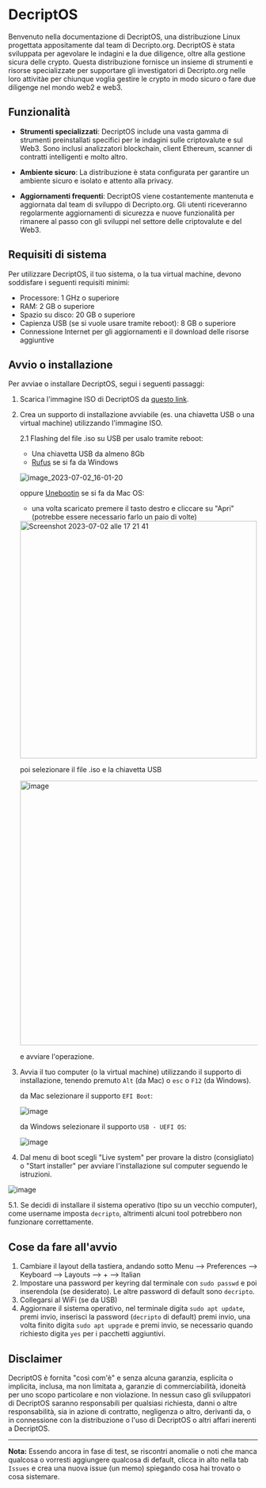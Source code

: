 # DecriptOS

Benvenuto nella documentazione di DecriptOS, una distribuzione Linux progettata appositamente dal team di Decripto.org. DecriptOS è stata sviluppata per agevolare le indagini e la due diligence, oltre alla gestione sicura delle crypto. Questa distribuzione fornisce un insieme di strumenti e risorse specializzate per supportare gli investigatori di Decripto.org nelle loro attivitàe per chiunque voglia gestire le crypto in modo sicuro o fare due diligenge nel mondo web2 e web3.

## Funzionalità

- **Strumenti specializzati**: DecriptOS include una vasta gamma di strumenti preinstallati specifici per le indagini sulle criptovalute e sul Web3. Sono inclusi analizzatori blockchain, client Ethereum, scanner di contratti intelligenti e molto altro.

- **Ambiente sicuro**: La distribuzione è stata configurata per garantire un ambiente sicuro e isolato e attento alla privacy.

- **Aggiornamenti frequenti**: DecriptOS viene costantemente mantenuta e aggiornata dal team di sviluppo di Decripto.org. Gli utenti riceveranno regolarmente aggiornamenti di sicurezza e nuove funzionalità per rimanere al passo con gli sviluppi nel settore delle criptovalute e del Web3.

## Requisiti di sistema

Per utilizzare DecriptOS, il tuo sistema, o la tua virtual machine, devono soddisfare i seguenti requisiti minimi:

- Processore: 1 GHz o superiore
- RAM: 2 GB o superiore
- Spazio su disco: 20 GB o superiore
- Capienza USB (se si vuole usare tramite reboot): 8 GB o superiore
- Connessione Internet per gli aggiornamenti e il download delle risorse aggiuntive

## Avvio o installazione

Per avviae o installare DecriptOS, segui i seguenti passaggi:

1. Scarica l'immagine ISO di DecriptOS da [questo link](https://e.pcloud.link/publink/show?code=XZO8MfZj8aDjKXyNQ56PuFml1gzcbGHPNR7).
2. Crea un supporto di installazione avviabile (es. una chiavetta USB o una virtual machine) utilizzando l'immagine ISO.

   2.1 Flashing del file .iso su USB per usalo tramite reboot:

    - Una chiavetta USB da almeno 8Gb
    - [Rufus](https://rufus.ie/it/) se si fa da Windows

    ![image_2023-07-02_16-01-20](https://github.com/Decripto-org/DecriptOS/assets/134168296/fc71fd29-c982-44c1-9084-f45ddd16d331)

    oppure [Unebootin](https://unetbootin.github.io/) se si fa da Mac OS:

    - una volta scaricato premere il tasto destro e cliccare su "Apri" (potrebbe essere necessario farlo un paio di volte)

    <img width="478" alt="Screenshot 2023-07-02 alle 17 21 41" src="https://github.com/Decripto-org/DecriptOS/assets/134168296/c4445a22-51c7-41db-9b59-d08eeb36ee37">

    poi selezionare il file .iso e la chiavetta USB

    <img width="533" alt="image" src="https://github.com/Decripto-org/DecriptOS/assets/134168296/73edf885-9638-491a-a1d7-8a7fe46f2dbd">

    e avviare l'operazione.

4. Avvia il tuo computer (o la virtual machine) utilizzando il supporto di installazione, tenendo premuto `Alt` (da Mac) o `esc` o `F12` (da Windows).

   da Mac selezionare il supporto `EFI Boot`:

   ![image](https://github.com/Decripto-org/DecriptOS/assets/134168296/ed3323d8-39f1-4630-98d5-649dfab080f0)

   da Windows selezionare il supporto `USB - UEFI OS`:

   ![image](https://github.com/Decripto-org/DecriptOS/assets/134168296/a4561aac-5c4d-4522-8e31-5638cab3b5b6)


5. Dal menu di boot scegli "Live system" per provare la distro (consigliato) o "Start installer" per avviare l'installazione sul computer seguendo le istruzioni.

![image](https://github.com/Decripto-org/DecriptOS/assets/134168296/a483a07d-f9d5-4bee-8d9c-33c68a945872)

   5.1. Se decidi di installare il sistema operativo (tipo su un vecchio computer), come username imposta `decripto`, altrimenti alcuni tool potrebbero non funzionare correttamente.

## Cose da fare all'avvio

1. Cambiare il layout della tastiera, andando sotto Menu --> Preferences --> Keyboard --> Layouts --> + --> Italian
2. Impostare una password per keyring dal terminale con `sudo passwd` e poi inserendola (se desiderato). Le altre password di default sono `decripto`.
3. Collegarsi al WiFi (se da USB)
4. Aggiornare il sistema operativo, nel terminale digita `sudo apt update`, premi invio, inserisci la password (`decripto` di default) premi invio, una volta finito digita `sudo apt upgrade` e premi invio, se necessario quando richiesto digita `yes` per i pacchetti aggiuntivi.
 

## Disclaimer

DecriptOS è fornita "così com'è" e senza alcuna garanzia, esplicita o implicita, inclusa, ma non limitata a, garanzie di commerciabilità, idoneità per uno scopo particolare e non violazione. In nessun caso gli sviluppatori di DecriptOS saranno responsabili per qualsiasi richiesta, danni o altre responsabilità, sia in azione di contratto, negligenza o altro, derivanti da, o in connessione con la distribuzione o l'uso di DecriptOS o altri affari inerenti a DecriptOS.

---

**Nota:** Essendo ancora in fase di test, se riscontri anomalie o noti che manca qualcosa o vorresti aggiungere qualcosa di default, clicca in alto nella tab `Issues` e crea una nuova issue (un memo) spiegando cosa hai trovato o cosa sistemare.

